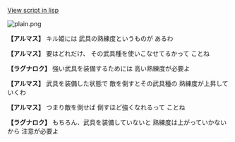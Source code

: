 [View script in lisp](../scripts/110204011.txt)

![plain.png](../images/backgrounds/plain.png)

**【アルマス】**
キル姫には
武具の熟練度というものが
あるわ

**【アルマス】**
要はどれだけ、
その武具種を使いこなせてるかって
ことね

**【ラグナロク】**
強い武具を装備するためには
高い熟練度が必要よ

**【アルマス】**
武具を装備した状態で
敵を倒すとその武具種の
熟練度が上昇していくわ

**【アルマス】**
つまり敵を倒せば
倒すほど強くなれるって
ことね

**【ラグナロク】**
もちろん、武具を装備していないと
熟練度は上がっていかないから
注意が必要よ